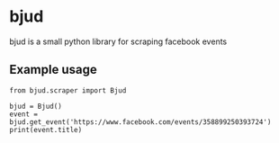 # bjud

bjud is a small python library for scraping facebook events

## Example usage

```
from bjud.scraper import Bjud

bjud = Bjud()
event = bjud.get_event('https://www.facebook.com/events/358899250393724')
print(event.title)
```
